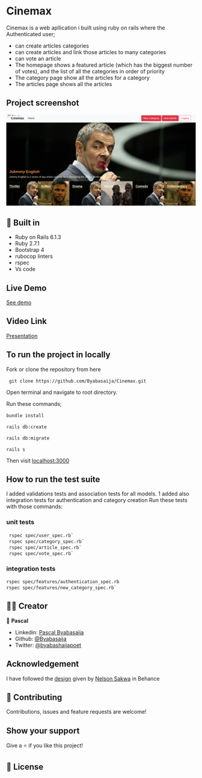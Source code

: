 # Cinemax 
Cinemax is a web apllication i built using ruby on rails where the Authenticated user;
  - can create articles categories
  - can create articles and link those articles to many categories
  - can vote an article
- The homepage shows a featured article (which has the biggest number of votes), and the list of  all the categories in order of priority
- The category page show all the articles for a category
- The articles page shows all the articles

## Project screenshot
![screenshot](app/assets/images/shot1.png)

## 🔨 Built in

- Ruby on Rails 6.1.3
- Ruby 2.7.1
- Bootstrap 4
- rubocop linters
- rspec
- Vs code

## Live Demo

[See demo ](https://cinemaxxx.herokuapp.com/)

## Video Link

 [Presentation](https://www.loom.com/share/82f90d9fe9864bea8b4ec29dde0f660f)

## To run the project in locally

Fork or clone the repository from here
```
 git clone https://github.com/Byabasaija/Cinemax.git
```
 Open terminal and navigate to root directory.

Run these commands;
```
bundle install
```

```
rails db:create
```
```
rails db:migrate
```

```
rails s
```
Then visit [localhost:3000](http://locahost:3000)


## How to run the test suite

I added validations tests and association tests for all models.
1 added also integration tests for authentication and category creation
Run these tests with those commands:

### unit tests
```
 rspec spec/user_spec.rb`
 rspec spec/category_spec.rb`
 rspec spec/article_spec.rb`
 rspec spec/vote_spec.rb`
```

### integration tests
```
rspec spec/features/authentication_spec.rb
rspec spec/features/new_category_spec.rb`
```

## 👨🏽‍ Creator

👤 **Pascal**

- Linkedin: [Pascal Byabasaija](https://www.linkedin.com/in/pascal-byabasaija/)
- Github: [@Byabasaija](https://github.com/Byabasaija)
- Twitter: [@byabashaijapoet](https://twitter.com/byabashaijapoet)

## Acknowledgement

I have followed the [design](https://www.behance.net/gallery/14554909/liFEsTlye-Mobile-version) given by [Nelson Sakwa](https://www.behance.net/sakwadesignstudio) in Behance

## 🤝 Contributing

Contributions, issues and feature requests are welcome!

## Show your support

Give a ⭐️ if you like this project!

## 📝 License

